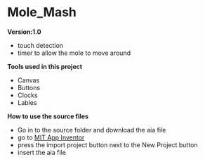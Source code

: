 # Mole_Mash
**Version:1.0**
* touch detection
* timer to allow the mole to move around

**Tools used in this project**
* Canvas
* Buttons
* Clocks
* Lables

**How to use the source files**
* Go in to the source folder and download the aia file
* go to [MIT App Inventor](https://ai2.appinventor.mit.edu/#4928864299057152)
* press the import project button next to the New Project button
* insert the aia file
